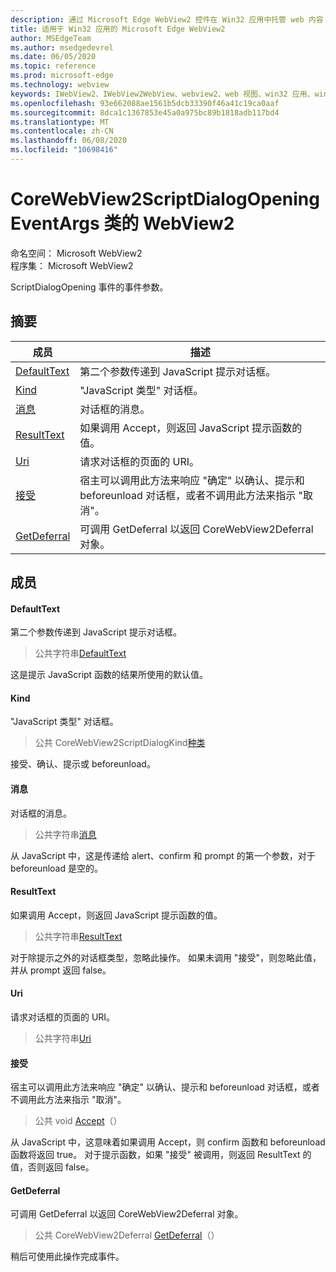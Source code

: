 ```yaml
---
description: 通过 Microsoft Edge WebView2 控件在 Win32 应用中托管 web 内容
title: 适用于 Win32 应用的 Microsoft Edge WebView2
author: MSEdgeTeam
ms.author: msedgedevrel
ms.date: 06/05/2020
ms.topic: reference
ms.prod: microsoft-edge
ms.technology: webview
keywords: IWebView2、IWebView2WebView、webview2、web 视图、win32 应用、win32、edge、ICoreWebView2、ICoreWebView2Controller、浏览器控件、边缘 html
ms.openlocfilehash: 93e662088ae1561b5dcb33390f46a41c19ca0aaf
ms.sourcegitcommit: 8dca1c1367853e45a0a975bc89b1818adb117bd4
ms.translationtype: MT
ms.contentlocale: zh-CN
ms.lasthandoff: 06/08/2020
ms.locfileid: "10698416"
---
```

# CoreWebView2ScriptDialogOpeningEventArgs 类的 WebView2 

命名空间： Microsoft WebView2 \
程序集： Microsoft WebView2

ScriptDialogOpening 事件的事件参数。

## 摘要

 成员                        | 描述
--------------------------------|---------------------------------------------
[DefaultText](#defaulttext) | 第二个参数传递到 JavaScript 提示对话框。
[Kind](#kind) | "JavaScript 类型" 对话框。
[消息](#message) | 对话框的消息。
[ResultText](#resulttext) | 如果调用 Accept，则返回 JavaScript 提示函数的值。
[Uri](#uri) | 请求对话框的页面的 URI。
[接受](#accept) | 宿主可以调用此方法来响应 "确定" 以确认、提示和 beforeunload 对话框，或者不调用此方法来指示 "取消"。
[GetDeferral](#getdeferral) | 可调用 GetDeferral 以返回 CoreWebView2Deferral 对象。

## 成员

#### DefaultText 

第二个参数传递到 JavaScript 提示对话框。

> 公共字符串[DefaultText](#defaulttext)

这是提示 JavaScript 函数的结果所使用的默认值。

#### Kind 

"JavaScript 类型" 对话框。

> 公共 CoreWebView2ScriptDialogKind[种类](#kind)

接受、确认、提示或 beforeunload。

#### 消息 

对话框的消息。

> 公共字符串[消息](#message)

从 JavaScript 中，这是传递给 alert、confirm 和 prompt 的第一个参数，对于 beforeunload 是空的。

#### ResultText 

如果调用 Accept，则返回 JavaScript 提示函数的值。

> 公共字符串[ResultText](#resulttext)

对于除提示之外的对话框类型，忽略此操作。 如果未调用 "接受"，则忽略此值，并从 prompt 返回 false。

#### Uri 

请求对话框的页面的 URI。

> 公共字符串[Uri](#uri)

#### 接受 

宿主可以调用此方法来响应 "确定" 以确认、提示和 beforeunload 对话框，或者不调用此方法来指示 "取消"。

> 公共 void [Accept](#accept)（）

从 JavaScript 中，这意味着如果调用 Accept，则 confirm 函数和 beforeunload 函数将返回 true。 对于提示函数，如果 "接受" 被调用，则返回 ResultText 的值，否则返回 false。

#### GetDeferral 

可调用 GetDeferral 以返回 CoreWebView2Deferral 对象。

> 公共 CoreWebView2Deferral [GetDeferral](#getdeferral)（）

稍后可使用此操作完成事件。

